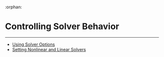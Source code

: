 :orphan:

# Controlling Solver Behavior
---

- [Using Solver Options](solver_options.ipynb)
- [Setting Nonlinear and Linear Solvers](set_solvers.ipynb)
